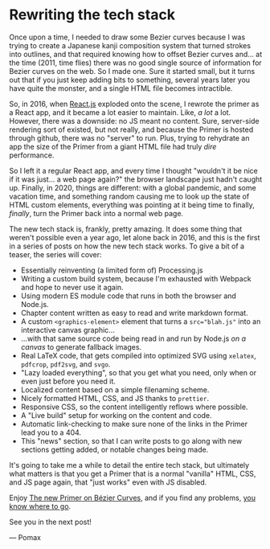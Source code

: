 # Rewriting the tech stack

Once upon a time, I needed to draw some Bezier curves because I was trying to create a Japanese kanji composition system that turned strokes into outlines, and that required knowing how to offset Bezier curves and... at the time (2011, time flies) there was no good single source of information for Bezier curves on the web. So I made one. Sure it started small, but it turns out that if you just keep adding bits to something, several years later you have quite the monster, and a single HTML file becomes intractible.

So, in 2016, when [React.js]() exploded onto the scene, I rewrote the primer as a React app, and it became a lot easier to maintain. Like, _a lot_ a lot. However, there was a downside: no JS meant no content. Sure, server-side rendering sort of existed, but not really, and because the Primer is hosted through github, there was no "server" to run. Plus, trying to rehydrate an app the size of the Primer from a giant HTML file had truly _dire_ performance.

So I left it a regular React app, and every time I thought "wouldn't it be nice if it was just... a web page again?" the browser landscape just hadn't caught up. Finally, in 2020, things are different: with a global pandemic, and some vacation time, and something random causing me to look up the state of HTML custom elements, everything was pointing at it being time to finally, _finally_, turn the Primer back into a normal web page.

The new tech stack is, frankly, pretty amazing. It does some thing that weren't possible even a year ago, let alone back in 2016, and this is the first in a series of posts on how the new tech stack works. To give a bit of a teaser, the series will cover:

- Essentially reinventing (a limited form of) Processing.js
- Writing a custom build system, because I'm exhausted with Webpack and hope to never use it again.
- Using modern ES module code that runs in both the browser and Node.js.
- Chapter content written as easy to read and write markdown format.
- A custom `<graphics-element>` element that turns a `src="blah.js"` into an interactive canvas graphic...
- ...with that same source code being read in and run by Node.js _on a canvas_ to generate fallback images.
- Real LaTeX code, that gets compiled into optimized SVG using `xelatex`, `pdfcrop`, `pdf2svg`, and `svgo`.
- "Lazy loaded everything", so that you get what you need, only when or even just before you need it.
- Localized content based on a simple filenaming scheme.
- Nicely formatted HTML, CSS, and JS thanks to `prettier`.
- Responsive CSS, so the content intelligently reflows where possible.
- A "Live build" setup for working on the content and code.
- Automatic link-checking to make sure none of the links in the Primer lead you to a 404.
- This "news" section, so that I can write posts to go along with new sections getting added, or notable changes being made.

It's going to take me a while to detail the entire tech stack, but ultimately what matters is that you get a Primer that is a normal "vanilla" HTML, CSS, and JS page again, that "just works" even with JS disabled.

Enjoy [The new Primer on Bézier Curves](https://pomax.github.io/bezierinfo), and if you find any problems, [you know where to go](https://github.com/Pomax/BezierInfo-2/issues).

See you in the next post!

— Pomax
